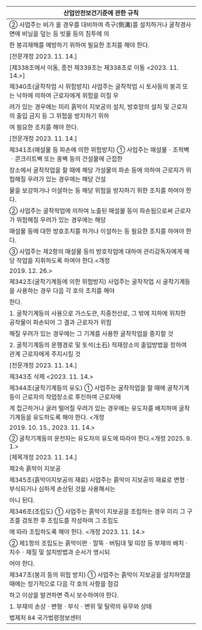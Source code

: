 | 산업안전보건기준에 관한 규칙 |
| --- |
| ② 사업주는 비가 올 경우를 대비하여 측구(側溝)를 설치하거나 굴착경사면에 비닐을 덮는 등 빗물 등의 침투에 의 |
| 한 붕괴재해를 예방하기 위하여 필요한 조치를 해야 한다. |
| [전문개정 2023. 11. 14.] |
| [제338조에서 이동, 종전 제339조는 제338조로 이동 <2023. 11. 14.>] |
| 제340조(굴착작업 시 위험방지) 사업주는 굴착작업 시 토사등의 붕괴 또는 낙하에 의하여 근로자에게 위험을 미칠 우 |
| 려가 있는 경우에는 미리 흙막이 지보공의 설치, 방호망의 설치 및 근로자의 출입 금지 등 그 위험을 방지하기 위하 |
| 여 필요한 조치를 해야 한다. |
| [전문개정 2023. 11. 14.] |
| 제341조(매설물 등 파손에 의한 위험방지) ① 사업주는 매설물ㆍ조적벽ㆍ콘크리트벽 또는 옹벽 등의 건설물에 근접한 |
| 장소에서 굴착작업을 할 때에 해당 가설물의 파손 등에 의하여 근로자가 위험해질 우려가 있는 경우에는 해당 건설 |
| 물을 보강하거나 이설하는 등 해당 위험을 방지하기 위한 조치를 하여야 한다. |
| ② 사업주는 굴착작업에 의하여 노출된 매설물 등이 파손됨으로써 근로자가 위험해질 우려가 있는 경우에는 해당 |
| 매설물 등에 대한 방호조치를 하거나 이설하는 등 필요한 조치를 하여야 한다. |
| ③ 사업주는 제2항의 매설물 등의 방호작업에 대하여 관리감독자에게 해당 작업을 지휘하도록 하여야 한다.<개정 |
| 2019. 12. 26.> |
| 제342조(굴착기계등에 의한 위험방지) 사업주는 굴착작업 시 굴착기계등을 사용하는 경우 다음 각 호의 조치를 해야 |
| 한다. |
| 1. 굴착기계등의 사용으로 가스도관, 지중전선로, 그 밖에 지하에 위치한 공작물이 파손되어 그 결과 근로자가 위험 |
| 해질 우려가 있는 경우에는 그 기계를 사용한 굴착작업을 중지할 것 |
| 2. 굴착기계등의 운행경로 및 토석(土石) 적재장소의 출입방법을 정하여 관계 근로자에게 주지시킬 것 |
| [전문개정 2023. 11. 14.] |
| 제343조 삭제 <2023. 11. 14.> |
| 제344조(굴착기계등의 유도) ① 사업주는 굴착작업을 할 때에 굴착기계등이 근로자의 작업장소로 후진하여 근로자에 |
| 게 접근하거나 굴러 떨어질 우려가 있는 경우에는 유도자를 배치하여 굴착기계등을 유도하도록 해야 한다. <개정 |
| 2019. 10. 15., 2023. 11. 14.> |
| ② 굴착기계등의 운전자는 유도자의 유도에 따라야 한다.<개정 2025. 9. 1.> |
| [제목개정 2023. 11. 14.] |
| 제2속 흙막이 지보공 |
| 제345조(흙막이지보공의 재료) 사업주는 흙막이 지보공의 재료로 변형ㆍ부식되거나 심하게 손상된 것을 사용해서는 |
| 아니 된다. |
| 제346조(조립도) ① 사업주는 흙막이 지보공을 조립하는 경우 미리 그 구조를 검토한 후 조립도를 작성하여 그  조립도 |
| 에 따라 조립하도록 해야 한다. <개정 2023. 11. 14.> |
| ② 제1항의 조립도는 흙막이판ㆍ말뚝ㆍ버팀대 및 띠장 등 부재의 배치ㆍ치수ㆍ재질 및 설치방법과 순서가 명시되 |
| 어야 한다. |
| 제347조(붕괴 등의 위험 방지) ① 사업주는 흙막이 지보공을 설치하였을 때에는 정기적으로 다음 각 호의 사항을 점검 |
| 하고 이상을 발견하면 즉시 보수하여야 한다. |
| 1. 부재의 손상ㆍ변형ㆍ부식ㆍ변위 및 탈락의 유무와 상태 |
| 법제처                                                            84                                                       국가법령정보센터 |